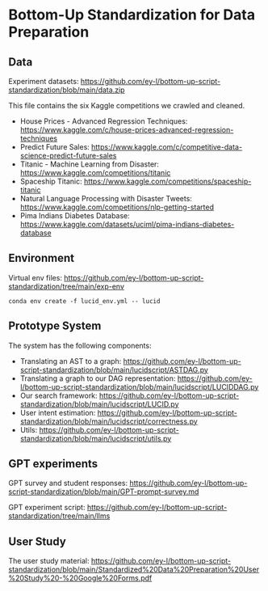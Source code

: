 # Bottom-Up Standardization for Data Preparation

## Data

Experiment datasets: https://github.com/ey-l/bottom-up-script-standardization/blob/main/data.zip

This file contains the six Kaggle competitions we crawled and cleaned.
* House Prices - Advanced Regression Techniques: https://www.kaggle.com/c/house-prices-advanced-regression-techniques
* Predict Future Sales: https://www.kaggle.com/c/competitive-data-science-predict-future-sales
* Titanic - Machine Learning from Disaster: https://www.kaggle.com/competitions/titanic
* Spaceship Titanic: https://www.kaggle.com/competitions/spaceship-titanic
* Natural Language Processing with Disaster Tweets: https://www.kaggle.com/competitions/nlp-getting-started
* Pima Indians Diabetes Database: https://www.kaggle.com/datasets/uciml/pima-indians-diabetes-database

## Environment

Virtual env files: https://github.com/ey-l/bottom-up-script-standardization/tree/main/exp-env

``` conda env create -f lucid_env.yml -- lucid ```

## Prototype System

The system has the following components:
* Translating an AST to a graph: https://github.com/ey-l/bottom-up-script-standardization/blob/main/lucidscript/ASTDAG.py
* Translating a graph to our DAG representation: https://github.com/ey-l/bottom-up-script-standardization/blob/main/lucidscript/LUCIDDAG.py
* Our search framework: https://github.com/ey-l/bottom-up-script-standardization/blob/main/lucidscript/LUCID.py
* User intent estimation: https://github.com/ey-l/bottom-up-script-standardization/blob/main/lucidscript/correctness.py
* Utils: https://github.com/ey-l/bottom-up-script-standardization/blob/main/lucidscript/utils.py

## GPT experiments

GPT survey and student responses: https://github.com/ey-l/bottom-up-script-standardization/blob/main/GPT-prompt-survey.md

GPT experiment script: https://github.com/ey-l/bottom-up-script-standardization/tree/main/llms

## User Study

The user study material: https://github.com/ey-l/bottom-up-script-standardization/blob/main/Standardized%20Data%20Preparation%20User%20Study%20-%20Google%20Forms.pdf
